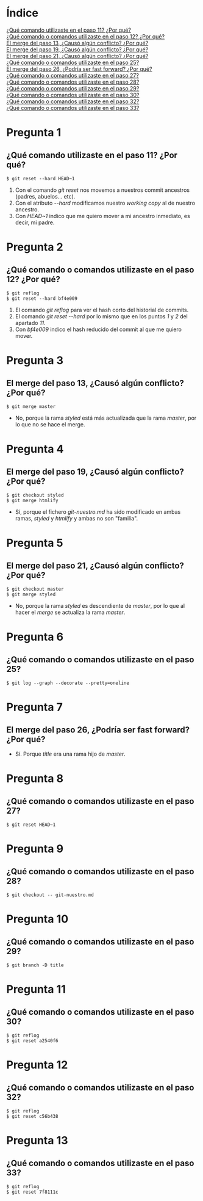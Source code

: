 # Índice

[¿Qué comando utilizaste en el paso 11? ¿Por qué?](#pregunta-1)  
[¿Qué comando o comandos utilizaste en el paso 12? ¿Por qué?](#pregunta-2)  
[El merge del paso 13, ¿Causó algún conflicto? ¿Por qué?](#pregunta-3)  
[El merge del paso 19, ¿Causó algún conflicto? ¿Por qué?](#pregunta-4)  
[El merge del paso 21, ¿Causó algún conflicto? ¿Por qué?](#pregunta-5)  
[¿Qué comando o comandos utilizaste en el paso 25?](#pregunta-6)  
[El merge del paso 26, ¿Podría ser fast forward? ¿Por qué?](#pregunta-7)  
[¿Qué comando o comandos utilizaste en el paso 27?](#pregunta-8)  
[¿Qué comando o comandos utilizaste en el paso 28?](#pregunta-9)  
[¿Qué comando o comandos utilizaste en el paso 29?](#pregunta-10)  
[¿Qué comando o comandos utilizaste en el paso 30?](#pregunta-11)  
[¿Qué comando o comandos utilizaste en el paso 32?](#pregunta-12)  
[¿Qué comando o comandos utilizaste en el paso 33?](#pregunta-13)  

# Pregunta 1
## ¿Qué comando utilizaste en el paso 11? ¿Por qué?

`$ git reset --hard HEAD~1`

1. Con el comando *git reset* nos movemos a nuestros commit ancestros (padres, abuelos... etc).
2. Con el atributo *--hard* modificamos nuestro *working copy* al de nuestro ancestro.
3. Con *HEAD~1* indico que me quiero mover a mi ancestro inmediato, es decir, mi padre.

# Pregunta 2
## ¿Qué comando o comandos utilizaste en el paso 12? ¿Por qué?

`$ git reflog`  
`$ git reset --hard bf4e009`

1. El comando *git reflog* para ver el hash corto del historial de commits.
2. El comando *git reset --hard* por lo mismo que en los puntos *1* y *2* del apartado *11*.
3. Con *bf4e009* indico el hash reducido del commit al que me quiero mover.

# Pregunta 3
## El merge del paso 13, ¿Causó algún conflicto? ¿Por qué?

`$ git merge master`

* No, porque la rama *styled* está más actualizada que la rama *master*, por lo que no se hace el merge.

# Pregunta 4
## El merge del paso 19, ¿Causó algún conflicto? ¿Por qué?

`$ git checkout styled`  
`$ git merge htmlify`

* Sí, porque el fichero *git-nuestro.md* ha sido modificado en ambas ramas, *styled* y *htmlify* y ambas no son "familia".

# Pregunta 5
## El merge del paso 21, ¿Causó algún conflicto? ¿Por qué?

`$ git checkout master`  
`$ git merge styled`

* No, porque la rama *styled* es descendiente de *master*, por lo que al hacer el *merge* se actualiza la rama *master*.

# Pregunta 6
## ¿Qué comando o comandos utilizaste en el paso 25?
`$ git log --graph --decorate --pretty=oneline`

# Pregunta 7
## El merge del paso 26, ¿Podría ser fast forward? ¿Por qué?

* Sí. Porque *title* era una rama hijo de *master*.

# Pregunta 8
## ¿Qué comando o comandos utilizaste en el paso 27?

`$ git reset HEAD~1`

# Pregunta 9
## ¿Qué comando o comandos utilizaste en el paso 28?

`$ git checkout -- git-nuestro.md`

# Pregunta 10
## ¿Qué comando o comandos utilizaste en el paso 29?

`$ git branch -D title`

# Pregunta 11
## ¿Qué comando o comandos utilizaste en el paso 30?

`$ git reflog`  
`$ git reset a2540f6`

# Pregunta 12
## ¿Qué comando o comandos utilizaste en el paso 32?

`$ git reflog`  
`$ git reset c56b438`

# Pregunta 13
## ¿Qué comando o comandos utilizaste en el paso 33?

`$ git reflog`  
`$ git reset 7f8111c`
